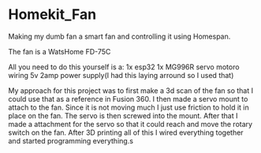 # Homekit_Fan

Making my dumb fan a smart fan and controlling it using Homespan.

The fan is a WatsHome FD-75C

All you need to do this yourself is a:
1x esp32
1x MG996R servo motoro
wiring
5v 2amp power supply(I had this laying arround so I used that)


My approach for this project was to first make a 3d scan of the fan so that I could use that as a reference in Fusion 360. I then made a servo mount to attach to the fan. Since it is not moving much I just use friction to hold it in place on the fan. The servo is then screwed into the mount. After that I made a attachment for the servo so that it could reach and move the rotary switch on the fan.
After 3D printing all of this I wired everything together and started programming everything.s
